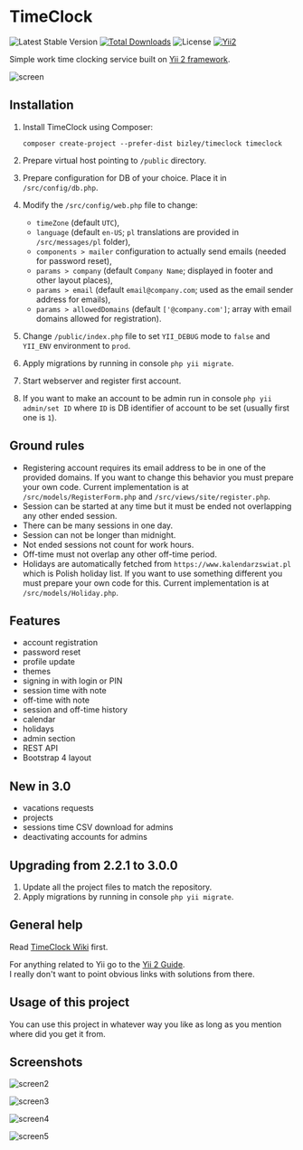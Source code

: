# TimeClock

![Latest Stable Version](https://img.shields.io/packagist/v/bizley/timeclock.svg)
[![Total Downloads](https://img.shields.io/packagist/dt/bizley/timeclock.svg)](https://packagist.org/packages/bizley/timeclock)
![License](https://img.shields.io/packagist/l/bizley/timeclock.svg)
[![Yii2](https://img.shields.io/badge/Powered_by-Yii_Framework-green.svg?style=flat)](https://www.yiiframework.com/)

Simple work time clocking service built on [Yii 2 framework](https://www.yiiframework.com).

![screen](https://bizley.github.io/timeclock/tc-dark.png)

## Installation

1. Install TimeClock using Composer:
  
    `composer create-project --prefer-dist bizley/timeclock timeclock`
    
2. Prepare virtual host pointing to `/public` directory.
3. Prepare configuration for DB of your choice. Place it in `/src/config/db.php`.
4. Modify the `/src/config/web.php` file to change:

    - `timeZone` (default `UTC`),
    - `language` (default `en-US`; `pl` translations are provided in `/src/messages/pl` folder),
    - `components > mailer` configuration to actually send emails (needed for password reset),
    - `params > company` (default `Company Name`; displayed in footer and other layout places),
    - `params > email` (default `email@company.com`; used as the email sender address for emails),
    - `params > allowedDomains` (default `['@company.com']`; array with email domains allowed for registration).
    
5. Change `/public/index.php` file to set `YII_DEBUG` mode to `false` and `YII_ENV` environment to `prod`.
6. Apply migrations by running in console `php yii migrate`.
7. Start webserver and register first account.
8. If you want to make an account to be admin run in console `php yii admin/set ID` where `ID` is DB identifier of account 
   to be set (usually first one is `1`).
   
## Ground rules

- Registering account requires its email address to be in one of the provided domains. If you want to change this behavior 
  you must prepare your own code. Current implementation is at `/src/models/RegisterForm.php` and `/src/views/site/register.php`.
- Session can be started at any time but it must be ended not overlapping any other ended session.
- There can be many sessions in one day.
- Session can not be longer than midnight.
- Not ended sessions not count for work hours.
- Off-time must not overlap any other off-time period.
- Holidays are automatically fetched from `https://www.kalendarzswiat.pl` which is Polish holiday list. If you want to 
  use something different you must prepare your own code for this. Current implementation is at `/src/models/Holiday.php`.

## Features

- account registration
- password reset
- profile update
- themes
- signing in with login or PIN
- session time with note
- off-time with note
- session and off-time history
- calendar
- holidays
- admin section
- REST API
- Bootstrap 4 layout

## New in 3.0

- vacations requests
- projects
- sessions time CSV download for admins
- deactivating accounts for admins

## Upgrading from 2.2.1 to 3.0.0

1. Update all the project files to match the repository.
2. Apply migrations by running in console `php yii migrate`.

## General help

Read [TimeClock Wiki](https://github.com/bizley/timeclock/wiki) first.

For anything related to Yii go to the [Yii 2 Guide](https://www.yiiframework.com/doc/guide/2.0/en).  
I really don't want to point obvious links with solutions from there.

## Usage of this project

You can use this project in whatever way you like as long as you mention where did you get it from.

## Screenshots

![screen2](https://bizley.github.io/timeclock/tc-light.png)

![screen3](https://bizley.github.io/timeclock/tc-sunlight.png)

![screen4](https://bizley.github.io/timeclock/tc-history.png)

![screen5](https://bizley.github.io/timeclock/tc-calendar.png)
